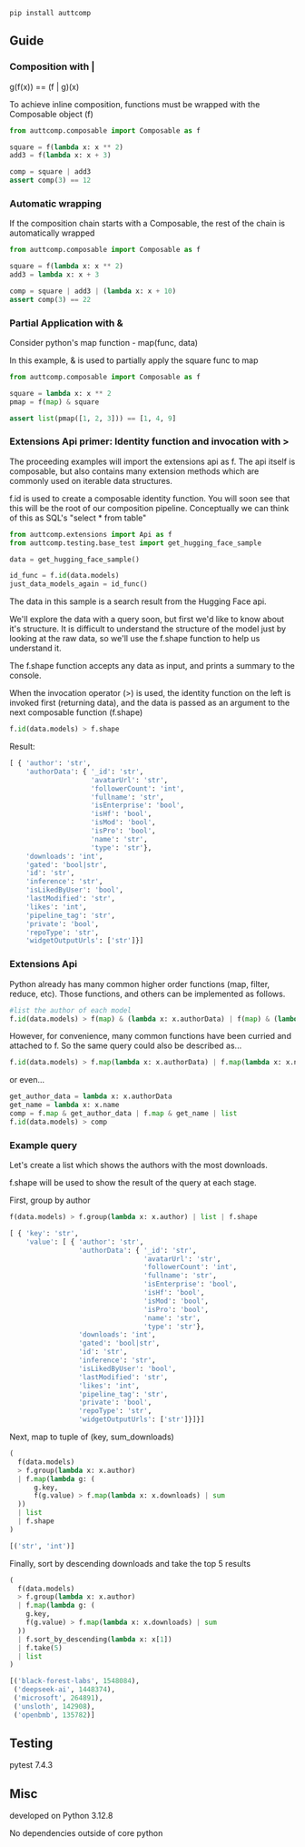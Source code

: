```
pip install auttcomp
```

## Guide

### Composition with |

g(f(x)) == (f | g)(x)

To achieve inline composition, functions must be wrapped with the Composable object (f)

```python
from auttcomp.composable import Composable as f

square = f(lambda x: x ** 2)
add3 = f(lambda x: x + 3)

comp = square | add3
assert comp(3) == 12
```

### Automatic wrapping

If the composition chain starts with a Composable, the rest of the chain is automatically wrapped

```python
from auttcomp.composable import Composable as f

square = f(lambda x: x ** 2)
add3 = lambda x: x + 3

comp = square | add3 | (lambda x: x + 10)
assert comp(3) == 22
```

### Partial Application with &

Consider python's map function - map(func, data)

In this example, & is used to partially apply the square func to map

```python
from auttcomp.composable import Composable as f

square = lambda x: x ** 2
pmap = f(map) & square

assert list(pmap([1, 2, 3])) == [1, 4, 9]
```

### Extensions Api primer: Identity function and invocation with >

The proceeding examples will import the extensions api as f. The api itself is composable, but also contains many extension methods which are commonly used on iterable data structures.

f.id is used to create a composable identity function. You will soon see that this will be the root of our composition pipeline. Conceptually we can think of this as SQL's "select * from table"

```python
from auttcomp.extensions import Api as f
from auttcomp.testing.base_test import get_hugging_face_sample

data = get_hugging_face_sample()

id_func = f.id(data.models)
just_data_models_again = id_func()
```

The data in this sample is a search result from the Hugging Face api. 

We'll explore the data with a query soon, but first we'd like to know about it's structure. It is difficult to understand the structure of the model just by looking at the raw data, so we'll use the f.shape function to help us understand it.

The f.shape function accepts any data as input, and prints a summary to the console.

When the invocation operator (>) is used, the identity function on the left is invoked first (returning data), and the data is passed as an argument to the next composable function (f.shape)

```python
f.id(data.models) > f.shape
```

Result:

```python
[ { 'author': 'str',
    'authorData': { '_id': 'str',
                    'avatarUrl': 'str',
                    'followerCount': 'int',
                    'fullname': 'str',
                    'isEnterprise': 'bool',
                    'isHf': 'bool',
                    'isMod': 'bool',
                    'isPro': 'bool',
                    'name': 'str',
                    'type': 'str'},
    'downloads': 'int',
    'gated': 'bool|str',
    'id': 'str',
    'inference': 'str',
    'isLikedByUser': 'bool',
    'lastModified': 'str',
    'likes': 'int',
    'pipeline_tag': 'str',
    'private': 'bool',
    'repoType': 'str',
    'widgetOutputUrls': ['str']}]
```

### Extensions Api

Python already has many common higher order functions (map, filter, reduce, etc). Those functions, and others can be implemented as follows.

```python
#list the author of each model
f.id(data.models) > f(map) & (lambda x: x.authorData) | f(map) & (lambda x: x.name) | list
```

However, for convenience, many common functions have been curried and attached to f. So the same query could also be described as...

```python
f.id(data.models) > f.map(lambda x: x.authorData) | f.map(lambda x: x.name) | list
```

or even...

```python
get_author_data = lambda x: x.authorData
get_name = lambda x: x.name
comp = f.map & get_author_data | f.map & get_name | list
f.id(data.models) > comp
```

### Example query

Let's create a list which shows the authors with the most downloads.

f.shape will be used to show the result of the query at each stage.

First, group by author

```python
f(data.models) > f.group(lambda x: x.author) | list | f.shape
```
```python
[ { 'key': 'str',
    'value': [ { 'author': 'str',
                 'authorData': { '_id': 'str',
                                 'avatarUrl': 'str',
                                 'followerCount': 'int',
                                 'fullname': 'str',
                                 'isEnterprise': 'bool',
                                 'isHf': 'bool',
                                 'isMod': 'bool',
                                 'isPro': 'bool',
                                 'name': 'str',
                                 'type': 'str'},
                 'downloads': 'int',
                 'gated': 'bool|str',
                 'id': 'str',
                 'inference': 'str',
                 'isLikedByUser': 'bool',
                 'lastModified': 'str',
                 'likes': 'int',
                 'pipeline_tag': 'str',
                 'private': 'bool',
                 'repoType': 'str',
                 'widgetOutputUrls': ['str']}]}]
```

Next, map to tuple of (key, sum_downloads)

```python
(
  f(data.models)
  > f.group(lambda x: x.author)
  | f.map(lambda g: (
      g.key,
      f(g.value) > f.map(lambda x: x.downloads) | sum
  ))
  | list 
  | f.shape
)
```
```python
[('str', 'int')]
```

Finally, sort by descending downloads and take the top 5 results

```python
(
  f(data.models)
  > f.group(lambda x: x.author)
  | f.map(lambda g: (
    g.key,
    f(g.value) > f.map(lambda x: x.downloads) | sum
  ))
  | f.sort_by_descending(lambda x: x[1])
  | f.take(5)
  | list
)
```
```python
[('black-forest-labs', 1548084),
 ('deepseek-ai', 1448374),
 ('microsoft', 264891),
 ('unsloth', 142908),
 ('openbmb', 135782)]
```

## Testing
pytest 7.4.3

## Misc
developed on Python 3.12.8

No dependencies outside of core python
